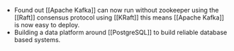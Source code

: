 - Found out [[Apache Kafka]] can now run without zookeeper using the [[Raft]] consensus protocol using [[KRaft]] this means [[Apache Kafka]] is now easy to deploy.
- Building a data platform around [[PostgreSQL]] to build reliable database based systems.
